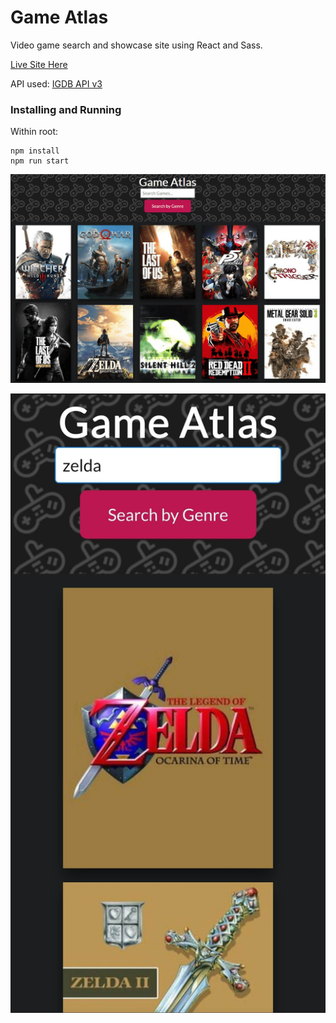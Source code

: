 # Game Atlas

Video game search and showcase site using React and Sass.

[Live Site Here](https://game-atlas.colingillespie.dev/)

API used: [IGDB API v3](https://api.igdb.com/)

### Installing and Running

Within root:

```
npm install
npm run start
```

![Game Atlas Desktop](https://github.com/gillescj/files/blob/master/game-atlas-screenshot.png?raw=true)

![Game Atlas Mobile](https://github.com/gillescj/files/blob/master/mobile-game-atlas-screenshot.jpg?raw=true)
